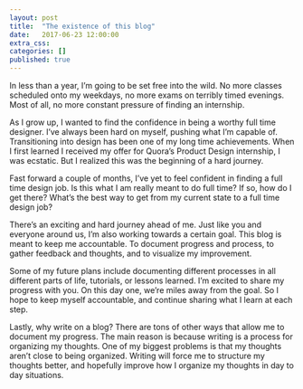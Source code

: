 ```yaml
---
layout: post
title:  "The existence of this blog"
date:   2017-06-23 12:00:00
extra_css:
categories: []
published: true
---
```


In less than a year, I’m going to be set free into the wild. No more classes scheduled onto my weekdays, no more exams on terribly timed evenings. Most of all, no more constant pressure of finding an internship.

As I grow up, I wanted to find the confidence in being a worthy full time designer. I’ve always been hard on myself, pushing what I’m capable of. Transitioning into design has been one of my long time achievements. When I first learned I received my offer for Quora’s Product Design internship, I was ecstatic. But I realized this was the beginning of a hard journey.

Fast forward a couple of months, I’ve yet to feel confident in finding a full time design job. Is this what I am really meant to do full time? If so, how do I get there? What’s the best way to get from my current state to a full time design job?

There’s an exciting and hard journey ahead of me. Just like you and everyone around us, I’m also working towards a certain goal. This blog is meant to keep me accountable. To document progress and process, to gather feedback and thoughts, and to visualize my improvement.

Some of my future plans include documenting different processes in all different parts of life, tutorials, or lessons learned. I’m excited to share my progress with you. On this day one, we’re miles away from the goal. So I hope to keep myself accountable, and continue sharing what I learn at each step.

Lastly, why write on a blog? There are tons of other ways that allow me to document my progress. The main reason is because writing is a process for organizing my thoughts. One of my biggest problems is that my thoughts aren’t close to being organized. Writing will force me to structure my thoughts better, and hopefully improve how I organize my thoughts in day to day situations.
